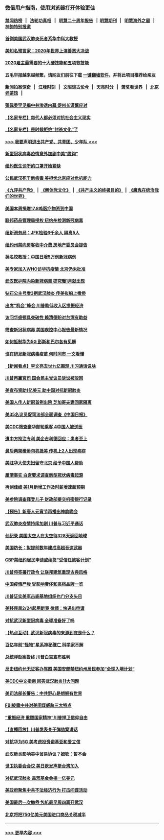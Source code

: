 ### [微信用户指南，使用浏览器打开体验更佳](https://github.com/gfw-breaker/banned-news1/blob/master/indexes/wechat-guide.md?t=0)
#### [禁闻热榜](热点新闻.md?t=0)  &nbsp;&nbsp;|&nbsp;&nbsp; [法轮功真相](https://github.com/gfw-breaker/truth/blob/master/README.md?t=0) &nbsp;&nbsp;|&nbsp;&nbsp; [明慧二十周年报告](https://github.com/gfw-breaker/mh-reports/blob/master/README.md?t=0) &nbsp;&nbsp;|&nbsp;&nbsp;[明慧期刊](https://github.com/gfw-breaker/mh-qikan) &nbsp;&nbsp;|&nbsp;&nbsp; [明慧海外之窗](https://github.com/gfw-breaker/mh-news/blob/master/README.md?t=0) &nbsp;&nbsp;|&nbsp;&nbsp; [神韵特别报道](https://github.com/gfw-breaker/mh-news/blob/master/shenyun.md?t=0)
#### [首例美国武汉肺炎死者系华中科大教授](../pages/nsc412/n11855500.md?t=02100222) 
#### [美知名预言家：2020年世界上演善恶大决战](../pages/nsc412/n11855418.md?t=02100222) 
#### [2020雇主最需要的十大硬技能和五项软技能](../pages/nsc412/n11850953.md?t=02100222) 
#### 五毛举报越来越频繁，请网友们前往下载 [一键翻墙软件](https://github.com/gfw-breaker/ssr-accounts)，并将此项目推荐给亲友
#### [新闻拍案惊奇](https://github.com/gfw-breaker/banned-news1/blob/master/pages/link4.md) &nbsp;&nbsp;|&nbsp;&nbsp; [江峰时刻](https://github.com/gfw-breaker/banned-news1/blob/master/pages/link4.md) &nbsp;&nbsp;|&nbsp;&nbsp; [文昭谈古论今](https://github.com/gfw-breaker/banned-news1/blob/master/pages/link4.md) &nbsp;&nbsp;|&nbsp;&nbsp; [天亮时分](https://github.com/gfw-breaker/banned-news1/blob/master/pages/link4.md) &nbsp;&nbsp;|&nbsp;&nbsp; [萧茗看世界](https://github.com/gfw-breaker/banned-news1/blob/master/pages/link4.md) &nbsp;&nbsp;|&nbsp;&nbsp; [北京老茶馆](https://github.com/gfw-breaker/banned-news1/blob/master/pages/link4.md) &nbsp;&nbsp;|&nbsp;&nbsp; 
#### [蓬佩奥罕见揭中共渗透内幕 促州长谨慎应对](../pages/nsc412/n11854685.md?t=02100222) 
#### [【名家专栏】每代人都必须对抗社会主义现实](../pages/nsc412/n11831412.md?t=02100222) 
#### [【名家专栏】是时候拒绝“封杀文化”了](../pages/nsc412/n11814093.md?t=02100222) 
#### [>>> 我要声明退出共产党、共青团、少年队 <<<](https://github.com/begood0513/goodnews/blob/master/quit/letter.md) 
#### [新型冠状病毒疫情意外加剧中美“脱钩”](../pages/nsc412/n11854475.md?t=02100222) 
#### [纽约医生诊所的口罩开始紧缺](../pages/nsc412/n11853364.md?t=02100222) 
#### [公民武汉死于新病毒 美担忧北京应对危机能力](../pages/nsc412/n11854331.md?t=02100222) 
#### [《九评共产党》](https://github.com/begood0513/9ping.md/blob/master/README.md) &nbsp;|&nbsp; [《解体党文化》](../../../../jtdwh.md/blob/master/README.md)  &nbsp;|&nbsp; [《共产主义的终极目的》](../../../../gczydzjmd.md/blob/master/README.md) &nbsp;|&nbsp; [《魔鬼在统治我们的世界》](../../../../mgztzwmdsj.md/blob/master/README.md) 
#### [美国本周捐赠17.8吨医疗物资到中国](../pages/nsc412/n11854269.md?t=02100222) 
#### [联邦药品管理局授权  纽约州检测新冠病毒](../pages/nsc412/n11853371.md?t=02100222) 
#### [纽新港务局：JFK检验6千余人  隔离5人](../pages/nsc412/n11853366.md?t=02100222) 
#### [纽约州禁向房客收中介费  房地产委员会提告](../pages/nsc412/n11853360.md?t=02100222) 
#### [英名校教授：中国日增5万例新冠病例](../pages/nsc412/n11854174.md?t=02100222) 
#### [美专家加入WHO访华抗疫情 北京仍未批准](../pages/nsc412/n11854043.md?t=02100222) 
#### [武汉医护院内染新冠病毒 研究曝1月就出现](../pages/nsc412/n11852928.md?t=02100222) 
#### [钻石公主号增3例武汉肺炎 传美拟船上撤侨](../pages/nsc412/n11853240.md?t=02100222) 
#### [出席“机会”峰会 川普助低收入区提振经济](../pages/nsc412/n11853232.md?t=02100222) 
#### [访问华盛顿具突破性 赖清德盼对台湾有助益](../pages/nsc412/n11853129.md?t=02100222) 
#### [筛查新冠状病毒 美国疾控中心报告最新情况](../pages/nsc412/n11853070.md?t=02100222) 
#### [如何抵制华为5G 彭斯和巴尔各有见解](../pages/nsc412/n11852535.md?t=02100222) 
#### [谁在研发新冠病毒疫苗 何时问市 一文看懂](../pages/nsc412/n11852840.md?t=02100222) 
#### [【新闻看点】李文亮去世九亿围观 川习通话说啥](../pages/nsc412/n11852360.md?t=02100222) 
#### [川普再赢官司 国会民主党议员诉讼被驳回](../pages/nsc412/n11852287.md?t=02100222) 
#### [美宣布资助1亿美元 助中国对抗新冠肺炎](../pages/nsc412/n11852531.md?t=02100222) 
#### [美国人传人新冠首例出院 芝加哥夫妻回家隔离](../pages/nsc412/n11852452.md?t=02100222) 
#### [美35名议员促司法部全面调查《中国日报》](../pages/nsc412/n11852435.md?t=02100222) 
#### [美CDC筛查豪华邮轮乘客 4中国人被送医](../pages/nsc412/n11852085.md?t=02100222) 
#### [遭中方抢注专利 美企吉利德回应：患者至上](../pages/nsc412/n11852037.md?t=02100222) 
#### [最后两架撤侨包机抵美 传机上2人出现病症](../pages/nsc412/n11852173.md?t=02100222) 
#### [美驻华大使夫妇留守北京 给予中国人帮助](../pages/nsc412/n11852165.md?t=02100222) 
#### [厘清事实 白宫要求调查新型冠状病毒起源](../pages/nsc412/n11852106.md?t=02100222) 
#### [再创佳绩 美1月新增工作及时薪增速超预期](../pages/nsc412/n11852174.md?t=02100222) 
#### [美参院调查拜登儿子 财政部提交机密银行记录](../pages/nsc412/n11851808.md?t=02100222) 
#### [【预告】新唐人元宵节再播出神韵晚会](../pages/nsc412/n11843192.md?t=02100222) 
#### [武汉肺炎疫情持续加剧 川普与习近平通话](../pages/nsc412/n11851613.md?t=02100222) 
#### [创纪录 美国太空人在太空待328天返回地球](../pages/nsc412/n11851266.md?t=02100222) 
#### [美国防长：拟提前数年建成高超音速武器](../pages/nsc412/n11850959.md?t=02100222) 
#### [CBP禁纽约居民申请或续签“受信任旅客计划”](../pages/nsc412/n11850857.md?t=02100222) 
#### [川普将签署行政令 让联邦建筑重现古典风格](../pages/nsc412/n11850654.md?t=02100222) 
#### [中国疫情严峻 受影响奢侈和高档品牌一览](../pages/nsc412/n11850319.md?t=02100222) 
#### [川普证实美军击毙基地组织也门分支头目](../pages/nsc412/n11850383.md?t=02100222) 
#### [美移民局2/24起用新表 律师：快递出申请](../pages/nsc412/n11848220.md?t=02100222) 
#### [对抗武汉新型冠病毒 全球准备好了吗](../pages/nsc412/n11850142.md?t=02100222) 
#### [【热点互动】武汉新冠病毒的来源到底是什么？](../pages/nsc412/n11849749.md?t=02100222) 
#### [百亿年前“怪物”星系神秘骤亡 科学家不解](../pages/nsc412/n11849863.md?t=02100222) 
#### [总统弹劾案告终 川普白宫宣布胜利](../pages/nsc412/n11849985.md?t=02100222) 
#### [反击纽约允无证客办驾照  美国安部禁纽约州居民参加“全球入境计划”](../pages/nsc412/n11849828.md?t=02100222) 
#### [美CDC中文指南 回答武汉肺炎11大问题](../pages/nsc412/n11849703.md?t=02100222) 
#### [美司法部长警告：中共野心是想拥有世界](../pages/nsc412/n11849769.md?t=02100222) 
#### [FBI披露中共对美间谍威胁三大特点](../pages/nsc412/n11849700.md?t=02100222) 
#### [“重振经济 重塑国家精神”川普捍卫信仰自由](../pages/nsc412/n11849641.md?t=02100222) 
#### [【直播回放】川普发表关于弹劾案讲话](../pages/nsc412/n11849472.md?t=02100222) 
#### [对抗华为5G 美考虑投资诺基亚和爱立信](../pages/nsc412/n11849510.md?t=02100222) 
#### [武汉肺炎影响美中贸易协议？姆钦：暂不会](../pages/nsc412/n11849497.md?t=02100222) 
#### [世卫执委会会议 美日欧发声挺台湾加入](../pages/nsc412/n11849433.md?t=02100222) 
#### [对抗武汉肺炎 盖茨基金会捐一亿美元](../pages/nsc412/n11848953.md?t=02100222) 
#### [美政府聚焦中共不法经济行为 打击间谍活动](../pages/nsc412/n11849322.md?t=02100222) 
#### [美国最后一次撤侨 包机最早周四离开武汉](../pages/nsc412/n11849395.md?t=02100222) 
#### [北京将把750亿美元美国进口商品关税减半](../pages/nsc412/n11848896.md?t=02100222) 

----
#### [ >>> 更早内容 <<< ](../indexes/nsc412-earlier.md)
